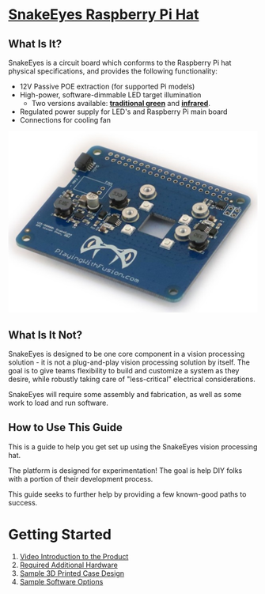 # [SnakeEyes Raspberry Pi Hat](https://www.playingwithfusion.com/productview.php?pdid=133&catid=1014)

## What Is It?

SnakeEyes is a circuit board which conforms to the Raspberry Pi hat physical specifications, and provides the following functionality:

 * 12V Passive POE extraction (for supported Pi models)
 * High-power, software-dimmable LED target illumination
   * Two versions available: [**traditional green**](https://www.playingwithfusion.com/productview.php?catid=1014&pdid=133) and [**infrared**](https://www.playingwithfusion.com/productview.php?catid=1014&pdid=134).
 * Regulated power supply for LED's and Raspberry Pi main board
 * Connections for cooling fan

![SnakeEyes main board photo](img/mainBoardGreen.png)

## What Is It Not?

SnakeEyes is designed to be one core component in a vision processing solution - it is not a plug-and-play vision processing solution by itself. The goal is to give teams flexibility to build and customize a system as they desire, while robustly taking care of "less-critical" electrical considerations.

SnakeEyes will require some assembly and fabrication, as well as some work to load and run software. 

## How to Use This Guide

This is a guide to help you get set up using the SnakeEyes vision processing hat. 

The platform is designed for experimentation! The goal is help DIY folks with a portion of their development process. 

This guide seeks to further help by providing a few known-good paths to success.

# Getting Started

 1. [Video Introduction to the Product](https://www.youtube.com/watch?v=mmTHJN22qKk&feature=youtu.be)
 2. [Required Additional Hardware](hardware.md)
 3. [Sample 3D Printed Case Design](sampleCase.md) 
 4. [Sample Software Options](sampleSoftware.md)